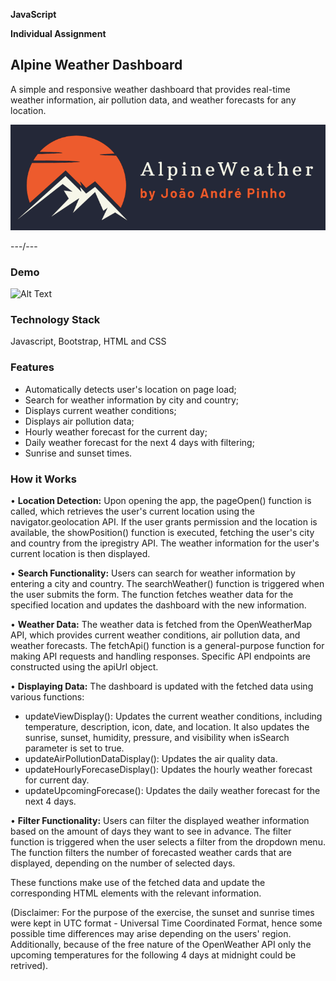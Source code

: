 **JavaScript**

**Individual Assignment**

## Alpine Weather Dashboard

A simple and responsive weather dashboard that provides real-time weather information, air pollution data, and weather forecasts for any location.

![Alt text](assets/images/logo_w_background.png?raw=true "Alpine Weather")

---/---
### Demo

![Alt Text](/assets/images/AlpineWeather_demo.gif)


### Technology Stack

Javascript, Bootstrap, HTML and CSS

### Features
- Automatically detects user's location on page load;
- Search for weather information by city and country;
- Displays current weather conditions;
- Displays air pollution data;
- Hourly weather forecast for the current day;
- Daily weather forecast for the next 4 days with filtering;
- Sunrise and sunset times.

### How it Works

• **Location Detection:**
Upon opening the app, the pageOpen() function is called, which retrieves the user's current location using the navigator.geolocation API. If the user grants permission and the location is available, the showPosition() function is executed, fetching the user's city and country from the ipregistry API. The weather information for the user's current location is then displayed.

• **Search Functionality:**
Users can search for weather information by entering a city and country. The searchWeather() function is triggered when the user submits the form. The function fetches weather data for the specified location and updates the dashboard with the new information.

• **Weather Data:**
The weather data is fetched from the OpenWeatherMap API, which provides current weather conditions, air pollution data, and weather forecasts. The fetchApi() function is a general-purpose function for making API requests and handling responses. Specific API endpoints are constructed using the apiUrl object.

• **Displaying Data:**
The dashboard is updated with the fetched data using various functions:

  - updateViewDisplay(): Updates the current weather conditions, including temperature, description, icon, date, and location. It also updates the sunrise, sunset, humidity, pressure, and visibility when isSearch parameter is set to true.
  - updateAirPollutionDataDisplay(): Updates the air quality data.
  - updateHourlyForecaseDisplay(): Updates the hourly weather forecast for current day.
  - updateUpcomingForecase(): Updates the daily weather forecast for the next 4 days.

• **Filter Functionality:**
Users can filter the displayed weather information based on the amount of days they want to see in advance. The filter function is triggered when the user selects a filter from the dropdown menu. The function filters the number of forecasted weather cards that are displayed, depending on the number of selected days.

These functions make use of the fetched data and update the corresponding HTML elements with the relevant information.


(Disclaimer: For the purpose of the exercise, the sunset and sunrise times were kept in UTC format - Universal Time Coordinated Format, hence some possible time differences may arise depending on the users' region. Additionally, because of the free nature of the OpenWeather API only the upcoming temperatures for the following 4 days at midnight could be retrived).
